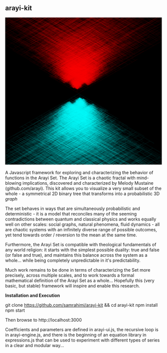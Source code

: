  arayi-kit
---------
![Sample Output using angle = 30, cTrue = 1.33, cFalse - 0.67](https://raw.githubusercontent.com/samrahimi/arayi-kit/alpha/public/images/example-output.png)

A Javascript framework for exploring and characterizing the behavior of functions in the Arayi Set.  The Arayi Set is a chaotic fractal with mind-blowing implications, discovered and characterized by Melody Mustaine (github.com/arayi).  This kit allows you to visualize a very small subset of the whole - a symmetrical 2D binary tree that transforms into a probabilistic 3D *graph*  

The set behaves in ways that are simultaneously probabilistic and deterministic - it is a model that reconciles many of the seeming contradictions between quantum and classical physics and works equally well on other scales: social graphs, natural phenomena, fluid dynamics - all are chaotic systems with an infinitely diverse range of possible outcomes, yet tend towards order / reversion to the mean at the same time. 

Furthermore, the Arayi Set is compatible with theological fundamentals of any world religion: it starts with the simplest possible duality: true and false (or false and true), and maintains this balance across the system as a whole... while being completely unpredictable in it's predictability.  

Much work remains to be done in terms of characterizing the Set more precisely, across multiple scales, and to work towards a formal mathematical definition of the Arayi Set as a whole... Hopefully this (very basic, but stable) framework will inspire and enable this research.


**Installation and Execution**

git clone https://github.com/samrahimi/arayi-kit && cd arayi-kit
npm install
npm start

Then browse to http://localhost:3000

Coefficients and parameters are defined in arayi-ui.js, the recursive loop is in arayi-engine.js, and there is the beginning of an equation library in expressions.js that can be used to experiment with different types of series in a clear and modular way... 